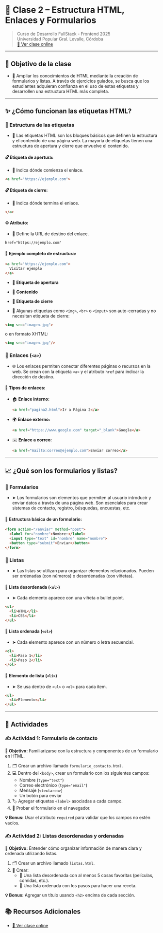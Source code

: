 # 📘 Clase 2 – Estructura HTML, Enlaces y Formularios

> Curso de Desarrollo FullStack - Frontend 2025  
> Universidad Popular Gral. Levalle, Córdoba  
> [🔗 Ver clase online](https://qrsurcba.online/landing_cursos/pages/clases-front/clase-2.php)

---

## 🧠 Objetivo de la clase

- 🎯 Ampliar los conocimientos de HTML mediante la creación de formularios y listas. A través de ejercicios guiados, se busca que los estudiantes adquieran confianza en el uso de estas etiquetas y desarrollen una estructura HTML más completa.

---

## ✨ ¿Cómo funcionan las etiquetas HTML?

### 🧱 Estructura de las etiquetas

- 🧩 Las etiquetas HTML son los bloques básicos que definen la estructura y el contenido de una página web. La mayoría de etiquetas tienen una estructura de apertura y cierre que envuelve el contenido.

#### 🔓 Etiqueta de apertura:

- 📍 Indica dónde comienza el enlace.

```html
<a href="https://ejemplo.com">
```

#### 🔓 Etiqueta de cierre:

- 📍 Indica dónde termina el enlace.

```html
</a>
```

#### ⚙️ Atributo:

- 📍 Define la URL de destino del enlace.

```html
href="https://ejemplo.com"
```

#### 🧪 Ejemplo completo de estructura:

```html
<a href="https://ejemplo.com">
  Visitar ejemplo
</a>
```

- 📝 **Etiqueta de apertura**

- 📝 **Contenido**

- 📝 **Etiqueta de cierre**

- 🔁 Algunas etiquetas como `<img>`, `<br>` o `<input>` son auto-cerradas y no necesitan etiqueta de cierre:

```html
<img src="imagen.jpg">
```

o en formato XHTML:

```html
<img src="imagen.jpg"/>
```

### 🔗 Enlaces (`<a>`)

- 🌐 Los enlaces permiten conectar diferentes páginas o recursos en la web. Se crean con la etiqueta `<a>` y el atributo `href` para indicar la dirección de destino.

#### 📂 Tipos de enlaces:

- 🏠 **Enlace interno:**

  ```html
  <a href="pagina2.html">Ir a Página 2</a>
  ```

- 🌍 **Enlace externo:**

  ```html
  <a href="https://www.google.com" target="_blank">Google</a>
  ```

- ✉️ **Enlace a correo:**

  ```html
  <a href="mailto:correo@ejemplo.com">Enviar correo</a>
  ```

---

## 📈 ¿Qué son los formularios y listas?

### 🧾 Formularios

- ➤ Los formularios son elementos que permiten al usuario introducir y enviar datos a través de una página web. Son esenciales para crear sistemas de contacto, registro, búsquedas, encuestas, etc.

#### 🧱 Estructura básica de un formulario:

```html
<form action="/enviar" method="post">
  <label for="nombre">Nombre:</label>
  <input type="text" id="nombre" name="nombre">
  <button type="submit">Enviar</button>
</form>
```

### 🧾 Listas

- ➤ Las listas se utilizan para organizar elementos relacionados. Pueden ser ordenadas (con números) o desordenadas (con viñetas).

#### 🧾 Lista desordenada (`<ul>`)

- ➤ Cada elemento aparece con una viñeta o bullet point.

```html
<ul>
  <li>HTML</li>
  <li>CSS</li>
</ul>
```

#### 🔢 Lista ordenada (`<ol>`)

- ➤ Cada elemento aparece con un número o letra secuencial.

```html
<ol>
  <li>Paso 1</li>
  <li>Paso 2</li>
</ol>
```

#### 🧩 Elemento de lista (`<li>`)

- ➤ Se usa dentro de `<ul>` o `<ol>` para cada ítem.

```html
<ul>
  <li>Elemento</li>
</ul>
```

---

## 📝 Actividades

### ✍️ Actividad 1: Formulario de contacto

**🎯 Objetivo:** Familiarizarse con la estructura y componentes de un formulario en HTML.

1. 🗂 Crear un archivo llamado `formulario_contacto.html`.
2. 💻 Dentro del `<body>`, crear un formulario con los siguientes campos:
   - Nombre (`type="text"`)
   - Correo electrónico (`type="email"`)
   - Mensaje (`<textarea>`)
   - Un botón para enviar
3. 🏷 Agregar etiquetas `<label>` asociadas a cada campo.
4. 🧪 Probar el formulario en el navegador.

**💡 Bonus:** Usar el atributo `required` para validar que los campos no estén vacíos.


### ✍️ Actividad 2: Listas desordenadas y ordenadas

**🎯 Objetivo:** Entender cómo organizar información de manera clara y ordenada utilizando listas.

1. 🗂 Crear un archivo llamado `listas.html`.
2. 🧾 Crear:
   - 🔘 Una lista desordenada con al menos 5 cosas favoritas (películas, comidas, etc.).
   - 🔢 Una lista ordenada con los pasos para hacer una receta.

**💡 Bonus:** Agregar un título usando `<h2>` encima de cada sección.

## 📚 Recursos Adicionales

- [🔗 Ver clase online](https://qrsurcba.online/landing_cursos/pages/clases-front/clase-2.php)